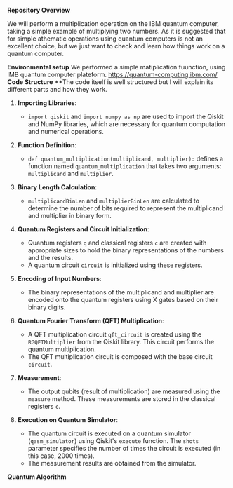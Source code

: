 **Repository Overview**

We will perform a multiplication operation on the IBM quantum computer, taking a simple example of multiplying two numbers. As it is suggested that for simple athematic operations using quantum computers is not an excellent choice, but we just want to check and learn how things work on a quantum computer. 

**Environmental setup**
We performed a simple matiplication fuunction, using IMB quantum computer plateform.
https://quantum-computing.ibm.com/
**Code Structure**
**The code itself is well structured but I will explain its different parts and how they work.

1. **Importing Libraries**:
   - `import qiskit` and `import numpy as np` are used to import the Qiskit and NumPy libraries, which are necessary for quantum computation and numerical operations.

2. **Function Definition**:
   - `def quantum_multiplication(multiplicand, multiplier):` defines a function named `quantum_multiplication` that takes two arguments: `multiplicand` and `multiplier`.

3. **Binary Length Calculation**:
   - `multiplicandBinLen` and `multiplierBinLen` are calculated to determine the number of bits required to represent the multiplicand and multiplier in binary form.

4. **Quantum Registers and Circuit Initialization**:
   - Quantum registers `q` and classical registers `c` are created with appropriate sizes to hold the binary representations of the numbers and the results.
   - A quantum circuit `circuit` is initialized using these registers.

5. **Encoding of Input Numbers**:
   - The binary representations of the multiplicand and multiplier are encoded onto the quantum registers using X gates based on their binary digits.

6. **Quantum Fourier Transform (QFT) Multiplication**:
   - A QFT multiplication circuit `qft_circuit` is created using the `RGQFTMultiplier` from the Qiskit library. This circuit performs the quantum multiplication.
   - The QFT multiplication circuit is composed with the base circuit `circuit`.

7. **Measurement**:
   - The output qubits (result of multiplication) are measured using the `measure` method. These measurements are stored in the classical registers `c`.

8. **Execution on Quantum Simulator**:
   - The quantum circuit is executed on a quantum simulator (`qasm_simulator`) using Qiskit's `execute` function. The `shots` parameter specifies the number of times the circuit is executed (in this case, 2000 times).
   - The measurement results are obtained from the simulator.

**Quantum Algorithm**




